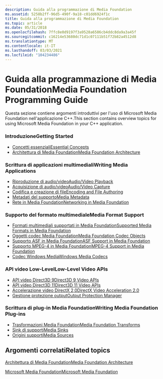 ```yaml
---
description: Guida alla programmazione di Media Foundation
ms.assetid: 5258b2ff-96d5-490f-9a18-c01dd6924f1c
title: Guida alla programmazione di Media Foundation
ms.topic: article
ms.date: 05/31/2018
ms.openlocfilehash: 7ffc8e0d9197f3a9528a6586cb4ddc8da9a3a45f
ms.sourcegitcommit: c16214e53680dc71d1c07111b51f72b82a4512d8
ms.translationtype: MT
ms.contentlocale: it-IT
ms.lasthandoff: 03/03/2021
ms.locfileid: "104234486"
---
```

# <a name="media-foundation-programming-guide"></a><span data-ttu-id="f777f-103">Guida alla programmazione di Media Foundation</span><span class="sxs-lookup"><span data-stu-id="f777f-103">Media Foundation Programming Guide</span></span>

<span data-ttu-id="f777f-104">Questa sezione contiene argomenti introduttivi per l'uso di Microsoft Media Foundation nell'applicazione C++.</span><span class="sxs-lookup"><span data-stu-id="f777f-104">This section contains overview topics for using Microsoft Media Foundation in your C++ application.</span></span>

### <a name="getting-started"></a><span data-ttu-id="f777f-105">Introduzione</span><span class="sxs-lookup"><span data-stu-id="f777f-105">Getting Started</span></span>

-   [<span data-ttu-id="f777f-106">Concetti essenziali</span><span class="sxs-lookup"><span data-stu-id="f777f-106">Essential Concepts</span></span>](media-foundation-programming--essential-concepts.md)
-   [<span data-ttu-id="f777f-107">Architettura di Media Foundation</span><span class="sxs-lookup"><span data-stu-id="f777f-107">Media Foundation Architecture</span></span>](media-foundation-architecture.md)

### <a name="writing-media-applications"></a><span data-ttu-id="f777f-108">Scrittura di applicazioni multimediali</span><span class="sxs-lookup"><span data-stu-id="f777f-108">Writing Media Applications</span></span>

-   [<span data-ttu-id="f777f-109">Riproduzione di audio/video</span><span class="sxs-lookup"><span data-stu-id="f777f-109">Audio/Video Playback</span></span>](audio-video-playback.md)
-   [<span data-ttu-id="f777f-110">Acquisizione di audio/video</span><span class="sxs-lookup"><span data-stu-id="f777f-110">Audio/Video Capture</span></span>](audio-video-capture.md)
-   [<span data-ttu-id="f777f-111">Codifica e creazione di file</span><span class="sxs-lookup"><span data-stu-id="f777f-111">Encoding and File Authoring</span></span>](encoding-and-file-authoring.md)
-   [<span data-ttu-id="f777f-112">Metadati del supporto</span><span class="sxs-lookup"><span data-stu-id="f777f-112">Media Metadata</span></span>](media-metadata.md)
-   [<span data-ttu-id="f777f-113">Rete in Media Foundation</span><span class="sxs-lookup"><span data-stu-id="f777f-113">Networking in Media Foundation</span></span>](networking-in-media-foundation.md)

### <a name="media-format-support"></a><span data-ttu-id="f777f-114">Supporto del formato multimediale</span><span class="sxs-lookup"><span data-stu-id="f777f-114">Media Format Support</span></span>

-   [<span data-ttu-id="f777f-115">Formati multimediali supportati in Media Foundation</span><span class="sxs-lookup"><span data-stu-id="f777f-115">Supported Media Formats in Media Foundation</span></span>](supported-media-formats-in-media-foundation.md)
-   [<span data-ttu-id="f777f-116">Oggetti codec Media Foundation</span><span class="sxs-lookup"><span data-stu-id="f777f-116">Media Foundation Codec Objects</span></span>](codecobjects.md)
-   [<span data-ttu-id="f777f-117">Supporto ASF in Media Foundation</span><span class="sxs-lookup"><span data-stu-id="f777f-117">ASF Support in Media Foundation</span></span>](asf-support-in-media-foundation.md)
-   [<span data-ttu-id="f777f-118">Supporto MPEG-4 in Media Foundation</span><span class="sxs-lookup"><span data-stu-id="f777f-118">MPEG-4 Support in Media Foundation</span></span>](mpeg-4-support-in-media-foundation.md)
-   [<span data-ttu-id="f777f-119">Codec Windows Media</span><span class="sxs-lookup"><span data-stu-id="f777f-119">Windows Media Codecs</span></span>](windows-media-codecs.md)

### <a name="low-level-video-apis"></a><span data-ttu-id="f777f-120">API video Low-Level</span><span class="sxs-lookup"><span data-stu-id="f777f-120">Low-Level Video APIs</span></span>

-   [<span data-ttu-id="f777f-121">API video Direct3D 9</span><span class="sxs-lookup"><span data-stu-id="f777f-121">Direct3D 9 Video APIs</span></span>](direct3d-video-apis.md)
-   [<span data-ttu-id="f777f-122">API video Direct3D 11</span><span class="sxs-lookup"><span data-stu-id="f777f-122">Direct3D 11 Video APIs</span></span>](direct3d-11-video-apis.md)
-   [<span data-ttu-id="f777f-123">Accelerazione video DirectX 2,0</span><span class="sxs-lookup"><span data-stu-id="f777f-123">DirectX Video Acceleration 2.0</span></span>](directx-video-acceleration-2-0.md)
-   [<span data-ttu-id="f777f-124">Gestione protezione output</span><span class="sxs-lookup"><span data-stu-id="f777f-124">Output Protection Manager</span></span>](output-protection-manager.md)

### <a name="writing-media-foundation-plug-ins"></a><span data-ttu-id="f777f-125">Scrittura di plug-in Media Foundation</span><span class="sxs-lookup"><span data-stu-id="f777f-125">Writing Media Foundation Plug-ins</span></span>

-   [<span data-ttu-id="f777f-126">Trasformazioni Media Foundation</span><span class="sxs-lookup"><span data-stu-id="f777f-126">Media Foundation Transforms</span></span>](media-foundation-transforms.md)
-   [<span data-ttu-id="f777f-127">Sink di supporti</span><span class="sxs-lookup"><span data-stu-id="f777f-127">Media Sinks</span></span>](media-sinks.md)
-   [<span data-ttu-id="f777f-128">Origini supporti</span><span class="sxs-lookup"><span data-stu-id="f777f-128">Media Sources</span></span>](media-sources.md)

## <a name="related-topics"></a><span data-ttu-id="f777f-129">Argomenti correlati</span><span class="sxs-lookup"><span data-stu-id="f777f-129">Related topics</span></span>

<dl> <dt>

[<span data-ttu-id="f777f-130">Architettura di Media Foundation</span><span class="sxs-lookup"><span data-stu-id="f777f-130">Media Foundation Architecture</span></span>](media-foundation-architecture.md)
</dt> <dt>

[<span data-ttu-id="f777f-131">Microsoft Media Foundation</span><span class="sxs-lookup"><span data-stu-id="f777f-131">Microsoft Media Foundation</span></span>](microsoft-media-foundation-sdk.md)
</dt> </dl>

 

 



